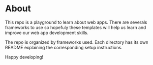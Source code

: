 # About

This repo is a playground to learn about web apps. There are severals frameworks
to use so hopefuly these templates will help us learn and improve our web app
development skills.

The repo is organized by frameworks used. Each directory has its own README
explaining the corresponding setup instructions.

Happy developing!
